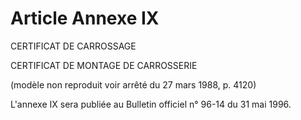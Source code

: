 # Article Annexe IX

CERTIFICAT DE CARROSSAGE

CERTIFICAT DE MONTAGE DE CARROSSERIE

(modèle non reproduit voir arrêté du 27 mars 1988, p. 4120)

L'annexe IX sera publiée au Bulletin officiel n° 96-14 du 31 mai 1996.
